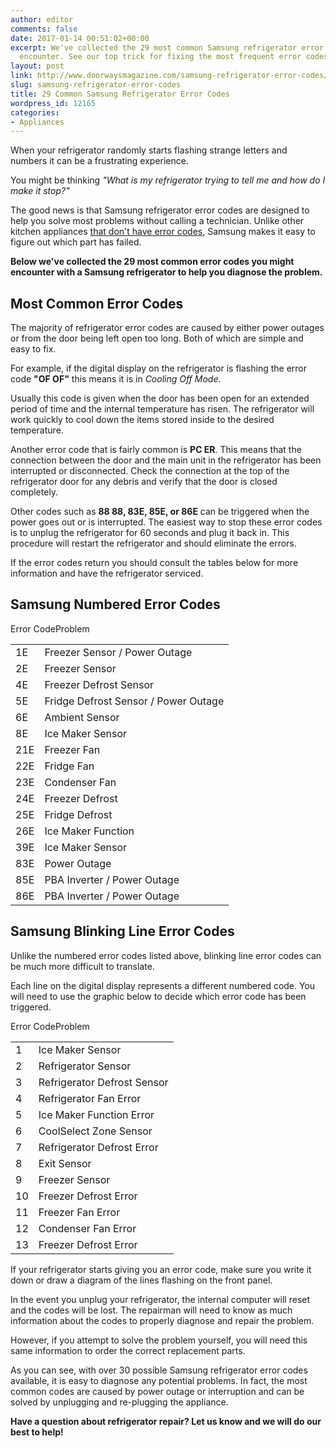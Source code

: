 ```yaml
---
author: editor
comments: false
date: 2017-01-14 00:51:02+00:00
excerpt: We've collected the 29 most common Samsung refrigerator error codes you might
  encounter. See our top trick for fixing the most frequent error codes...
layout: post
link: http://www.doorwaysmagazine.com/samsung-refrigerator-error-codes/
slug: samsung-refrigerator-error-codes
title: 29 Common Samsung Refrigerator Error Codes
wordpress_id: 12165
categories:
- Appliances
---
```


When your refrigerator randomly starts flashing strange letters and numbers it can be a frustrating experience. 

You might be thinking _"What is my refrigerator trying to tell me and how do I make it stop?"_

The good news is that Samsung refrigerator error codes are designed to help you solve most problems without calling a technician. Unlike other kitchen appliances [that don't have error codes](http://www.doorwaysmagazine.com/garbage-disposal-humming-but-not-working/), Samsung makes it easy to figure out which part has failed.

**Below we've collected the 29 most common error codes you might encounter with a Samsung refrigerator to help you diagnose the problem.**



## Most Common Error Codes



The majority of refrigerator error codes are caused by either power outages or from the door being left open too long. Both of which are simple and easy to fix.

For example, if the digital display on the refrigerator is flashing the error code **"OF OF"** this means it is in _Cooling Off Mode_. 

Usually this code is given when the door has been open for an extended period of time and the internal temperature has risen. The refrigerator will work quickly to cool down the items stored inside to the desired temperature.

Another error code that is fairly common is **PC ER**. This means that the connection between the door and the main unit in the refrigerator has been interrupted or disconnected. Check the connection at the top of the refrigerator door for any debris and verify that the door is closed completely.

Other codes such as **88 88, 83E, 85E, or 86E** can be triggered when the power goes out or is interrupted. The easiest way to stop these error codes is to unplug the refrigerator for 60 seconds and plug it back in. This procedure will restart the refrigerator and should eliminate the errors.

If the error codes return you should consult the tables below for more information and have the refrigerator serviced.



## Samsung Numbered Error Codes



<table >

<tr >Error CodeProblem</tr>

<tbody >
<tr >
<td >1E
</td>
<td >Freezer Sensor / Power Outage
</td></tr>
<tr >
<td >2E
</td>
<td >Freezer Sensor
</td></tr>
<tr >
<td >4E
</td>
<td >Freezer Defrost Sensor
</td></tr>
<tr >
<td >5E
</td>
<td >Fridge Defrost Sensor / Power Outage
</td></tr>
<tr >
<td >6E
</td>
<td >Ambient Sensor
</td></tr>
<tr >
<td >8E
</td>
<td >Ice Maker Sensor
</td></tr>
<tr >
<td >21E
</td>
<td >Freezer Fan
</td></tr>
<tr >
<td >22E
</td>
<td >Fridge Fan
</td></tr>
<tr >
<td >23E
</td>
<td >Condenser Fan
</td></tr>
<tr >
<td >24E
</td>
<td >Freezer Defrost
</td></tr>
<tr >
<td >25E
</td>
<td >Fridge Defrost
</td></tr>
<tr >
<td >26E
</td>
<td >Ice Maker Function
</td></tr>
<tr >
<td >39E
</td>
<td >Ice Maker Sensor
</td></tr>
<tr >
<td >83E
</td>
<td >Power Outage
</td></tr>
<tr >
<td >85E
</td>
<td >PBA Inverter / Power Outage
</td></tr>
<tr >
<td >86E
</td>
<td >PBA Inverter / Power Outage
</td></tr>
</tbody>
</table>



## Samsung Blinking Line Error Codes



Unlike the numbered error codes listed above, blinking line error codes can be much more difficult to translate.

Each line on the digital display represents a different numbered code. You will need to use the graphic below to decide which error code has been triggered.

<table >

<tr >Error CodeProblem</tr>

<tbody >
<tr >
<td >1
</td>
<td >Ice Maker Sensor
</td></tr>
<tr >
<td >2
</td>
<td >Refrigerator Sensor
</td></tr>
<tr >
<td >3
</td>
<td >Refrigerator Defrost Sensor
</td></tr>
<tr >
<td >4
</td>
<td >Refrigerator Fan Error
</td></tr>
<tr >
<td >5
</td>
<td >Ice Maker Function Error
</td></tr>
<tr >
<td >6
</td>
<td >CoolSelect Zone Sensor
</td></tr>
<tr >
<td >7
</td>
<td >Refrigerator Defrost Error
</td></tr>
<tr >
<td >8
</td>
<td >Exit Sensor
</td></tr>
<tr >
<td >9
</td>
<td >Freezer Sensor
</td></tr>
<tr >
<td >10
</td>
<td >Freezer Defrost Error
</td></tr>
<tr >
<td >11
</td>
<td >Freezer Fan Error
</td></tr>
<tr >
<td >12
</td>
<td >Condenser Fan Error
</td></tr>
<tr >
<td >13
</td>
<td >Freezer Defrost Error
</td></tr>
</tbody>
</table>

If your refrigerator starts giving you an error code, make sure you write it down or draw a diagram of the lines flashing on the front panel.

In the event you unplug your refrigerator, the internal computer will reset and the codes will be lost. The repairman will need to know as much information about the codes to properly diagnose and repair the problem. 

However, if you attempt to solve the problem yourself, you will need this same information to order the correct replacement parts.

As you can see, with over 30 possible Samsung refrigerator error codes available, it is easy to diagnose any potential problems. In fact, the most common codes are caused by power outage or interruption and can be solved by unplugging and re-plugging the appliance.

**Have a question about refrigerator repair? Let us know and we will do our best to help!**
